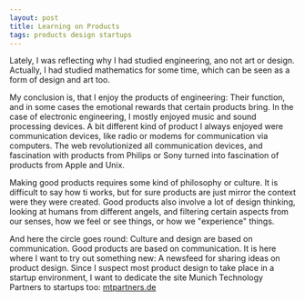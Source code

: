 ```yaml
---
layout: post
title: Learning on Products
tags: products design startups
---
```

Lately, I was reflecting why I had studied engineering, ano not art or design. Actually, I had studied mathematics for some time, which can be seen as a form of design and art too.  

My conclusion is, that I enjoy the products of engineering: Their function, and in some cases the emotional rewards that certain products bring. In the case of electronic engineering, I mostly enjoyed music and sound processing devices. A bit different kind of product I always enjoyed were communication devices, like radio or modems for communication via computers. The web revolutionized all communication devices, and fascination with products from Philips or Sony turned into fascination of products from Apple and Unix.

Making good products requires some kind of philosophy or culture. It is difficult to say how ti works, but for sure products are just mirror the context were they were created. Good products also involve a lot of design thinking, looking at humans from different angels, and filtering certain aspects from our senses, how we feel or see things, or how we "experience" things.

And here the circle goes round: Culture and design are based on communication. Good products are based on communication. It is here where I want to try out something new: A newsfeed for sharing ideas on product design. Since I suspect most product design to take place in a startup environment, I want to dedicate the site Munich Technology Partners to startups too: [mtpartners.de](http://mtpartners.de)
